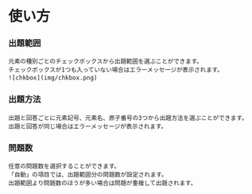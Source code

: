 # 使い方
  ### 出題範囲
    元素の種別ごとのチェックボックスから出題範囲を選ぶことができます。
    チェックボックスが1つも入っていない場合はエラーメッセージが表示されます。
    ![chkbox](img/chkbox.png)
  ### 出題方法
    出題と回答ごとに元素記号、元素名、原子番号の3つから出題方法を選ぶことができます。
    出題と回答が同じ場合はエラーメッセージが表示されます。
  ### 問題数
    任意の問題数を選択することができます。
    「自動」の項目では、出題範囲分の問題数が設定されます。
    出題範囲より問題数のほうが多い場合は問題が重複して出題されます。
    
  
